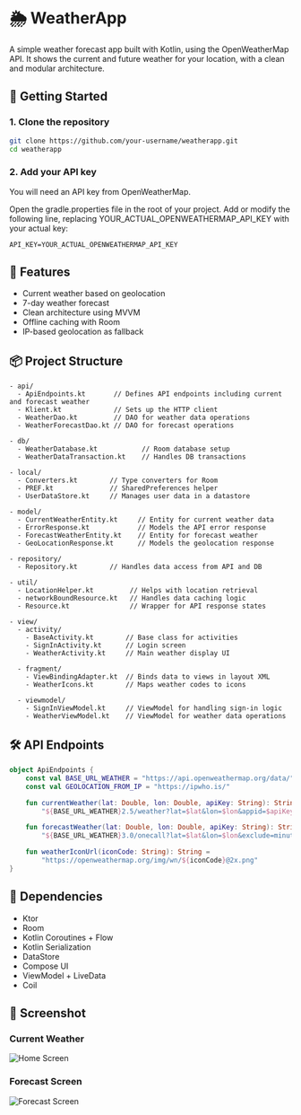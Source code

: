 
# 🌦️ WeatherApp

A simple weather forecast app built with Kotlin, using the OpenWeatherMap API. It shows the current and future weather for your location, with a clean and modular architecture.

## 🔑 Getting Started

### 1. Clone the repository

```bash
git clone https://github.com/your-username/weatherapp.git
cd weatherapp
```

### 2. Add your API key

You will need an API key from OpenWeatherMap.

Open the gradle.properties file in the root of your project.
Add or modify the following line, replacing YOUR_ACTUAL_OPENWEATHERMAP_API_KEY with your actual key:

```properties
API_KEY=YOUR_ACTUAL_OPENWEATHERMAP_API_KEY
```
## 🚀 Features

- Current weather based on geolocation
- 7-day weather forecast
- Clean architecture using MVVM
- Offline caching with Room
- IP-based geolocation as fallback


## 📦 Project Structure

```
- api/
  - ApiEndpoints.kt       // Defines API endpoints including current and forecast weather
  - Klient.kt             // Sets up the HTTP client
  - WeatherDao.kt         // DAO for weather data operations
  - WeatherForecastDao.kt // DAO for forecast operations

- db/
  - WeatherDatabase.kt           // Room database setup
  - WeatherDataTransaction.kt    // Handles DB transactions

- local/
  - Converters.kt        // Type converters for Room
  - PREF.kt              // SharedPreferences helper
  - UserDataStore.kt     // Manages user data in a datastore

- model/
  - CurrentWeatherEntity.kt     // Entity for current weather data
  - ErrorResponse.kt            // Models the API error response
  - ForecastWeatherEntity.kt    // Entity for forecast weather
  - GeoLocationResponse.kt      // Models the geolocation response

- repository/
  - Repository.kt        // Handles data access from API and DB

- util/
  - LocationHelper.kt         // Helps with location retrieval
  - networkBoundResource.kt   // Handles data caching logic
  - Resource.kt               // Wrapper for API response states

- view/
  - activity/
    - BaseActivity.kt        // Base class for activities
    - SignInActivity.kt      // Login screen
    - WeatherActivity.kt     // Main weather display UI

  - fragment/
    - ViewBindingAdapter.kt  // Binds data to views in layout XML
    - WeatherIcons.kt        // Maps weather codes to icons

  - viewmodel/
    - SignInViewModel.kt     // ViewModel for handling sign-in logic
    - WeatherViewModel.kt    // ViewModel for weather data operations
```

## 🛠️ API Endpoints
```kotlin
object ApiEndpoints {
    const val BASE_URL_WEATHER = "https://api.openweathermap.org/data/"
    const val GEOLOCATION_FROM_IP = "https://ipwho.is/"

    fun currentWeather(lat: Double, lon: Double, apiKey: String): String =
        "${BASE_URL_WEATHER}2.5/weather?lat=$lat&lon=$lon&appid=$apiKey&units=metric"

    fun forecastWeather(lat: Double, lon: Double, apiKey: String): String =
        "${BASE_URL_WEATHER}3.0/onecall?lat=$lat&lon=$lon&exclude=minutely,hourly,alerts,current&appid=$apiKey&units=metric"

    fun weatherIconUrl(iconCode: String): String =
        "https://openweathermap.org/img/wn/${iconCode}@2x.png"
}
```

## 📲 Dependencies

- Ktor
- Room
- Kotlin Coroutines + Flow
- Kotlin Serialization
- DataStore
- Compose UI
- ViewModel + LiveData
- Coil

## 📸 Screenshot

### Current Weather
![Home Screen](screenshot/current_weather.PNG)

### Forecast Screen
![Forecast Screen](screenshot/weather_forecast.PNG)

